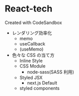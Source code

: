 # React-tech

Created with CodeSandbox

- レンダリング効率化
  - memo
  - useCallback
  - (useMemo)
- 色々な CSS の当て方
  - Inline Style
  - CSS Module
    - node-sass(SASS 利用)
  - Styled JSX
    - next.js Default
  - styled components
